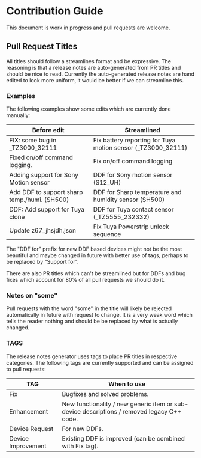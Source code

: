# Contribution Guide

 This document is work in progress and pull requests are welcome.


## Pull Request Titles

All titles should follow a streamlines format and be expressive. The reasoning is that a release notes are auto-generated from PR titles and should be nice to read. Currently the auto-generated release notes are hand edited to look more uniform, it would be better if we can streamline this.

### Examples

The following examples show some edits which are currently done manually:

| Before edit                                  | Streamlined                                                  |
| -------------------------------------------- | ------------------------------------------------------------ |
| FIX: some bug in _TZ3000_32111               | Fix battery reporting for Tuya motion sensor (_TZ3000_32111) |
| Fixed on/off command logging.                | Fix on/off command logging                                   |
| Adding support for Sony Motion sensor        | DDF for Sony motion sensor (S12_UH)                          |
| Add DDF to support sharp temp./humi. (SH500) | DDF for Sharp temperature and humidity sensor (SH500)        |
| DDF: Add support for Tuya clone              | DDF for Tuya contact sensor (_TZ5555_232332)                 |
| Update z67_jhsjdh.json                       | Fix Tuya Powerstrip unlock sequence                          |

The "DDF for" prefix for new DDF based devices might not be the most beautiful and maybe changed in future with better use of tags, perhaps to be replaced by "Support for".

There are also PR titles which can't be streamlined but for DDFs and bug fixes  which account for 80% of all pull requests we should do it.

### Notes on "some"

Pull requests with the word "some" in the title will likely be rejected automatically in future with request to change. It is a very weak word which tells the reader nothing and should be be replaced by what is actually changed.

### TAGS

The release notes generator uses tags to place PR titles in respective categories. The following tags are currently supported and can be assigned to pull requests:

| TAG                | When to use                                                  |
| ------------------ | ------------------------------------------------------------ |
| Fix                | Bugfixes and solved problems.                                |
| Enhancement        | New functionality  /  new generic item or sub-device descriptions / removed legacy C++ code. |
| Device Request     | For new DDFs.                                                |
| Device Improvement | Existing DDF is improved (can be combined with Fix tag).     |

